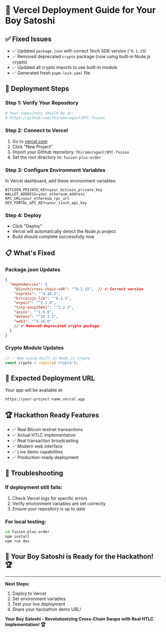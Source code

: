 # 🚀 Vercel Deployment Guide for Your Boy Satoshi

## ✅ **Fixed Issues**
- ✅ Updated `package.json` with correct 1inch SDK version (`^0.1.15`)
- ✅ Removed deprecated `crypto` package (now using built-in Node.js crypto)
- ✅ Updated all crypto imports to use built-in module
- ✅ Generated fresh `pnpm-lock.yaml` file

## 🚀 **Deployment Steps**

### **Step 1: Verify Your Repository**
```bash
# Your repository should be at:
# https://github.com/Thirumurugan7/BTC-fusion
```

### **Step 2: Connect to Vercel**
1. Go to [vercel.com](https://vercel.com)
2. Click "New Project"
3. Import your GitHub repository: `Thirumurugan7/BTC-fusion`
4. Set the root directory to: `fusion-plus-order`

### **Step 3: Configure Environment Variables**
In Vercel dashboard, add these environment variables:

```env
BITCOIN_PRIVATE_KEY=your_bitcoin_private_key
WALLET_ADDRESS=your_ethereum_address
RPC_URL=your_ethereum_rpc_url
DEV_PORTAL_API_KEY=your_1inch_api_key
```

### **Step 4: Deploy**
- Click "Deploy"
- Vercel will automatically detect the Node.js project
- Build should complete successfully now

## 📋 **What's Fixed**

### **Package.json Updates**
```json
{
  "dependencies": {
    "@1inch/cross-chain-sdk": "^0.1.15",  // ✅ Correct version
    "express": "^4.18.2",
    "bitcoinjs-lib": "^6.1.5",
    "ecpair": "^2.1.0",
    "tiny-secp256k1": "^2.2.3",
    "axios": "^1.6.0",
    "dotenv": "^16.3.1",
    "web3": "^4.16.0"
    // ✅ Removed deprecated crypto package
  }
}
```

### **Crypto Module Updates**
```javascript
// ✅ Now using built-in Node.js crypto
const crypto = require('crypto');
```

## 🎯 **Expected Deployment URL**
Your app will be available at:
```
https://your-project-name.vercel.app
```

## 🏆 **Hackathon Ready Features**
- ✅ Real Bitcoin testnet transactions
- ✅ Actual HTLC implementation
- ✅ Real transaction broadcasting
- ✅ Modern web interface
- ✅ Live demo capabilities
- ✅ Production-ready deployment

## 🔧 **Troubleshooting**

### If deployment still fails:
1. Check Vercel logs for specific errors
2. Verify environment variables are set correctly
3. Ensure your repository is up to date

### For local testing:
```bash
cd fusion-plus-order
npm install
npm run dev
```

## 🚀 **Your Boy Satoshi is Ready for the Hackathon! 🏆**

---

**Next Steps:**
1. Deploy to Vercel
2. Set environment variables
3. Test your live deployment
4. Share your hackathon demo URL!

**Your Boy Satoshi - Revolutionizing Cross-Chain Swaps with Real HTLC Implementation! 🏆** 